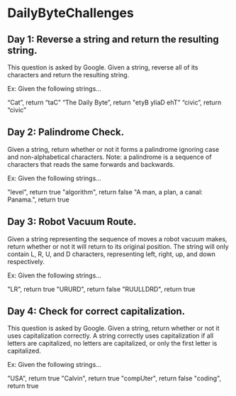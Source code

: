 # DailyByteChallenges

## Day 1: Reverse a string and return the resulting string.

This question is asked by Google. Given a string, reverse all of its characters and return the resulting string.

Ex: Given the following strings...

“Cat”, return “taC”
“The Daily Byte”, return "etyB yliaD ehT”
“civic”, return “civic”

## Day 2: Palindrome Check.

Given a string, return whether or not it forms a palindrome ignoring case and non-alphabetical characters.
Note: a palindrome is a sequence of characters that reads the same forwards and backwards.

Ex: Given the following strings...

"level", return true
"algorithm", return false
"A man, a plan, a canal: Panama.", return true

## Day 3: Robot Vacuum Route.

Given a string representing the sequence of moves a robot vacuum makes, return whether or not it will return to its original position. The string will only contain L, R, U, and D characters, representing left, right, up, and down respectively.

Ex: Given the following strings...

"LR", return true
"URURD", return false
"RUULLDRD", return true

## Day 4: Check for correct capitalization.

This question is asked by Google. Given a string, return whether or not it uses capitalization correctly. A string correctly uses capitalization if all letters are capitalized, no letters are capitalized, or only the first letter is capitalized.

Ex: Given the following strings...

"USA", return true
"Calvin", return true
"compUter", return false
"coding", return true